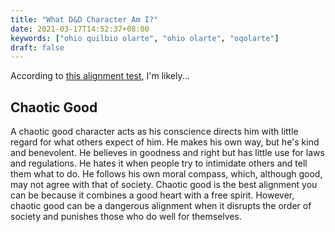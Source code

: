 ```yaml
---
title: "What D&D Character Am I?"
date: 2021-03-17T14:52:37+08:00
keywords: ["ohio quilbio olarte", "ohio olarte", "oqolarte"]
draft: false
---
```

According to [this alignment test](http://easydamus.com/alignmenttest.html), I'm likely...

## Chaotic Good

A chaotic good character acts as his conscience directs him with little regard for what others expect of him. 
He makes his own way, but he's kind and benevolent. 
He believes in goodness and right but has little use for laws and regulations.
He hates it when people try to intimidate others and tell them what to do.
He follows his own moral compass, which, although good, may not agree with that of society.
Chaotic good is the best alignment you can be because it combines a good heart with a free spirit.
However, chaotic good can be a dangerous alignment when it disrupts the order of society and punishes those who do well for themselves.
